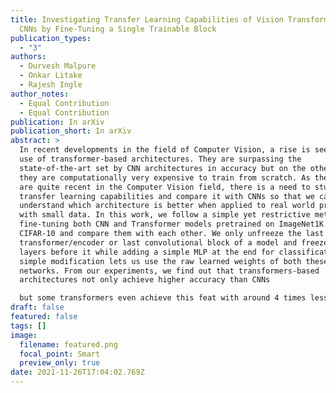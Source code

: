 ```yaml
---
title: Investigating Transfer Learning Capabilities of Vision Transformers and
  CNNs by Fine-Tuning a Single Trainable Block
publication_types:
  - "3"
authors:
  - Durvesh Malpure
  - Onkar Litake
  - Rajesh Ingle
author_notes:
  - Equal Contribution
  - Equal Contribution
publication: In arXiv
publication_short: In arXiv
abstract: >
  In recent developments in the field of Computer Vision, a rise is seen in the
  use of transformer-based architectures. They are surpassing the
  state-of-the-art set by CNN architectures in accuracy but on the other hand,
  they are computationally very expensive to train from scratch. As these models
  are quite recent in the Computer Vision field, there is a need to study it’s
  transfer learning capabilities and compare it with CNNs so that we can
  understand which architecture is better when applied to real world problems
  with small data. In this work, we follow a simple yet restrictive method for
  fine-tuning both CNN and Transformer models pretrained on ImageNet1K on
  CIFAR-10 and compare them with each other. We only unfreeze the last
  transformer/encoder or last convolutional block of a model and freeze all the
  layers before it while adding a simple MLP at the end for classification. This
  simple modification lets us use the raw learned weights of both these neural
  networks. From our experiments, we find out that transformers-based
  architectures not only achieve higher accuracy than CNNs

  but some transformers even achieve this feat with around 4 times lesser number of parameters.
draft: false
featured: false
tags: []
image:
  filename: featured.png
  focal_point: Smart
  preview_only: true
date: 2021-11-26T17:04:02.769Z
---
```

